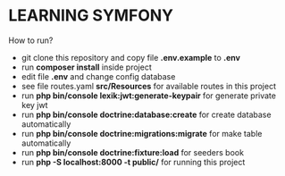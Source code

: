 # LEARNING SYMFONY

How to run?

- git clone this repository and copy file **.env.example** to **.env**
- run **composer install** inside project
- edit file **.env** and change config database
- see file routes.yaml **src/Resources** for available routes in this project
- run **php bin/console lexik:jwt:generate-keypair** for generate private key jwt
- run **php bin/console doctrine:database:create** for create database automatically
- run **php bin/console doctrine:migrations:migrate** for make table automatically
- run **php bin/console doctrine:fixture:load** for seeders book
- run **php -S localhost:8000 -t public/** for running this project


